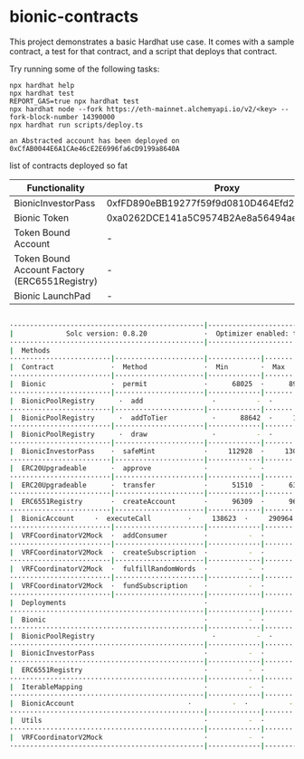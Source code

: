# bionic-contracts

This project demonstrates a basic Hardhat use case. It comes with a sample contract, a test for that contract, and a script that deploys that contract.

Try running some of the following tasks:

```shell
npx hardhat help
npx hardhat test
REPORT_GAS=true npx hardhat test
npx hardhat node --fork https://eth-mainnet.alchemyapi.io/v2/<key> --fork-block-number 14390000
npx hardhat run scripts/deploy.ts
```

```
an Abstracted account has been deployed on 0xCfAB0044E6A1CAe46cE2E6996fa6cD9199a8640A
```

list of contracts deployed so fat

| Functionality                                 | Proxy                                      | Implementaion                              | URL                                                                                    |
| --------------------------------------------- | ------------------------------------------ | ------------------------------------------ | -------------------------------------------------------------------------------------- |
| BionicInvestorPass                            | 0xfFD890eBB19277f59f9d0810D464Efd2775df08E | 0x26C1FC685E9A39D00A34e731CAf1BEBA71C4EE61 | https://mumbai.polygonscan.com/address/0x26C1FC685E9A39D00A34e731CAf1BEBA71C4EE61#code |
| Bionic Token                                  | 0xa0262DCE141a5C9574B2Ae8a56494aeFe7A28c8F | 0xcc25bbC5B66F5379eEdD804D7a2efa647B8a008F | https://mumbai.polygonscan.com/address/0xcc25bbC5B66F5379eEdD804D7a2efa647B8a008F#code |
| Token Bound Account                           | -                                          | 0x55FcaE61dF06858DC8115bDDd21B622F0634d8Ac | https://mumbai.polygonscan.com/address/0x55FcaE61dF06858DC8115bDDd21B622F0634d8Ac#code |
| Token Bound Account Factory (ERC6551Registry) | -                                          | 0x02101dfB77FDE026414827Fdc604ddAF224F0921 | https://mumbai.polygonscan.com/address/0x02101dfB77FDE026414827Fdc604ddAF224F0921#code |
| Bionic LaunchPad                              | -                                          | 0x486E0938DE02A54BbCcE7B867e449c9f9bd2fd10 | https://mumbai.polygonscan.com/address/0x486E0938DE02A54BbCcE7B867e449c9f9bd2fd10#code |

```bash

·-----------------------------------------------|---------------------------|--------------|-----------------------------·
|             Solc version: 0.8.20              ·  Optimizer enabled: true  ·  Runs: 1000  ·  Block limit: 30000000 gas  │
················································|···························|··············|······························
|  Methods                                                                                                               │
·························|······················|·············|·············|··············|···············|··············
|  Contract              ·  Method              ·  Min        ·  Max        ·  Avg         ·  # calls      ·  usd (avg)  │
·························|······················|·············|·············|··············|···············|··············
|  Bionic                ·  permit              ·      68025  ·      89508  ·       82347  ·            3  ·          -  │
·························|······················|·············|·············|··············|···············|··············
|  BionicPoolRegistry      ·  add                 ·          -  ·          -  ·      469704  ·            3  ·          -  │
·························|······················|·············|·············|··············|···············|··············
|  BionicPoolRegistry      ·  addToTier           ·      88642  ·     159536  ·      127614  ·            6  ·          -  │
·························|······················|·············|·············|··············|···············|··············
|  BionicPoolRegistry      ·  draw                ·          -  ·          -  ·      350967  ·            2  ·          -  │
·························|······················|·············|·············|··············|···············|··············
|  BionicInvestorPass    ·  safeMint            ·     112928  ·     130028  ·      114492  ·           22  ·          -  │
·························|······················|·············|·············|··············|···············|··············
|  ERC20Upgradeable      ·  approve             ·          -  ·          -  ·       50918  ·            1  ·          -  │
·························|······················|·············|·············|··············|···············|··············
|  ERC20Upgradeable      ·  transfer            ·      51510  ·      63675  ·       52544  ·           12  ·          -  │
·························|······················|·············|·············|··············|···············|··············
|  ERC6551Registry       ·  createAccount       ·      96309  ·      96321  ·       96320  ·           22  ·          -  │
·························|······················|·············|·············|··············|···············|··············
|  BionicAccount     ·  executeCall         ·     138623  ·     290964  ·      266349  ·           48  ·          -  │
·························|······················|·············|·············|··············|···············|··············
|  VRFCoordinatorV2Mock  ·  addConsumer         ·          -  ·          -  ·       71070  ·            1  ·          -  │
·························|······················|·············|·············|··············|···············|··············
|  VRFCoordinatorV2Mock  ·  createSubscription  ·          -  ·          -  ·       67522  ·            2  ·          -  │
·························|······················|·············|·············|··············|···············|··············
|  VRFCoordinatorV2Mock  ·  fulfillRandomWords  ·          -  ·          -  ·      278160  ·            3  ·          -  │
·························|······················|·············|·············|··············|···············|··············
|  VRFCoordinatorV2Mock  ·  fundSubscription    ·          -  ·          -  ·       29309  ·            1  ·          -  │
·························|······················|·············|·············|··············|···············|··············
|  Deployments                                  ·                                          ·  % of limit   ·             │
················································|·············|·············|··············|···············|··············
|  Bionic                                       ·          -  ·          -  ·     2911243  ·        9.7 %  ·          -  │
················································|·············|·············|··············|···············|··············
|  BionicPoolRegistry                             ·          -  ·          -  ·     4080172  ·       13.6 %  ·          -  │
················································|·············|·············|··············|···············|··············
|  BionicInvestorPass                           ·          -  ·          -  ·     4071479  ·       13.6 %  ·          -  │
················································|·············|·············|··············|···············|··············
|  ERC6551Registry                              ·          -  ·          -  ·      287627  ·          1 %  ·          -  │
················································|·············|·············|··············|···············|··············
|  IterableMapping                              ·          -  ·          -  ·      334972  ·        1.1 %  ·          -  │
················································|·············|·············|··············|···············|··············
|  BionicAccount                            ·          -  ·          -  ·     2315283  ·        7.7 %  ·          -  │
················································|·············|·············|··············|···············|··············
|  Utils                                        ·          -  ·          -  ·      236061  ·        0.8 %  ·          -  │
················································|·············|·············|··············|···············|··············
|  VRFCoordinatorV2Mock                         ·          -  ·          -  ·     1153373  ·        3.8 %  ·          -  │
·-----------------------------------------------|-------------|-------------|--------------|---------------|-------------·


```
